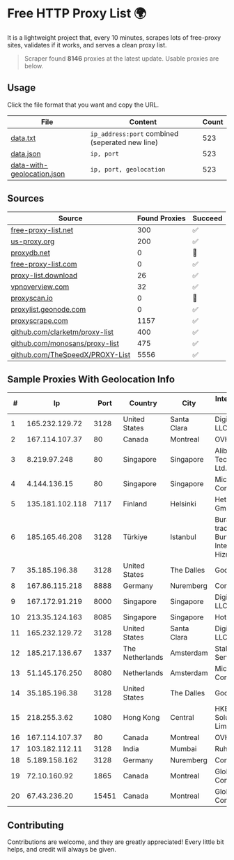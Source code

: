 
# Free HTTP Proxy List 🌍

It is a lightweight project that, every 10 minutes, scrapes lots of free-proxy sites, validates if it works, and serves a clean proxy list.


> Scraper found **8146** proxies at the latest update. Usable proxies are below.

## Usage

Click the file format that you want and copy the URL.


|File|Content|Count|
|----|-------|-----|
|[data.txt](https://raw.githubusercontent.com/themiralay/Proxy-List-World/master/data.txt)|`ip_address:port` combined (seperated new line)|523|
|[data.json](https://raw.githubusercontent.com/themiralay/Proxy-List-World/master/data.json)|`ip, port`|523|
|[data-with-geolocation.json](https://raw.githubusercontent.com/themiralay/Proxy-List-World/master/data-with-geolocation.json)|`ip, port, geolocation`|523|

## Sources

|Source|Found Proxies|Succeed|
|------|-------------|-------|
|[free-proxy-list.net](https://free-proxy-list.net)|300|✅|
|[us-proxy.org](https://www.us-proxy.org)|200|✅|
|[proxydb.net](http://proxydb.net)|0|🚫|
|[free-proxy-list.com](https://free-proxy-list.com/?page=&port=&type%5B%5D=http&type%5B%5D=https&up_time=0&search=Search)|0|✅|
|[proxy-list.download](https://www.proxy-list.download/HTTP)|26|✅|
|[vpnoverview.com](https://vpnoverview.com/privacy/anonymous-browsing/free-proxy-servers)|32|✅|
|[proxyscan.io](https://www.proxyscan.io)|0|🚫|
|[proxylist.geonode.com](https://proxylist.geonode.com/api/proxy-list?limit=300&page=1&sort_by=lastChecked&sort_type=desc&protocols=http,https)|0|✅|
|[proxyscrape.com](https://api.proxyscrape.com/v2/?request=displayproxies&protocol=http&timeout=10000&country=all&ssl=all&anonymity=all)|1157|✅|
|[github.com/clarketm/proxy-list](https://raw.githubusercontent.com/clarketm/proxy-list/master/proxy-list-raw.txt)|400|✅|
|[github.com/monosans/proxy-list](https://raw.githubusercontent.com/monosans/proxy-list/main/proxies/http.txt)|475|✅|
|[github.com/TheSpeedX/PROXY-List](https://raw.githubusercontent.com/TheSpeedX/PROXY-List/master/http.txt)|5556|✅|


## Sample Proxies With Geolocation Info

|#|Ip|Port|Country|City|Internet Service Provider|
|-|--|----|-------|----|-------------------------|
|1|165.232.129.72|3128|United States|Santa Clara|DigitalOcean, LLC|
|2|167.114.107.37|80|Canada|Montreal|OVH SAS|
|3|8.219.97.248|80|Singapore|Singapore|Alibaba (US) Technology Co., Ltd.|
|4|4.144.136.15|80|Singapore|Singapore|Microsoft Corporation|
|5|135.181.102.118|7117|Finland|Helsinki|Hetzner Online GmbH|
|6|185.165.46.208|3128|Türkiye|Istanbul|Burak Buylu trading as BurtiNET Internet Hizmetleri|
|7|35.185.196.38|3128|United States|The Dalles|Google LLC|
|8|167.86.115.218|8888|Germany|Nuremberg|Contabo GmbH|
|9|167.172.91.219|8000|Singapore|Singapore|DigitalOcean, LLC|
|10|213.35.124.163|8085|Singapore|Singapore|HotRoute|
|11|165.232.129.72|3128|United States|Santa Clara|DigitalOcean, LLC|
|12|185.217.136.67|1337|The Netherlands|Amsterdam|Stallion Network Services Limited|
|13|51.145.176.250|8080|Netherlands|Amsterdam|Microsoft Corporation|
|14|35.185.196.38|3128|United States|The Dalles|Google LLC|
|15|218.255.3.62|1080|Hong Kong|Central|HKBN Enterprise Solutions HK Limited|
|16|167.114.107.37|80|Canada|Montreal|OVH SAS|
|17|103.182.112.11|3128|India|Mumbai|Ruhi Infotech|
|18|5.189.158.162|3128|Germany|Nuremberg|Contabo GmbH|
|19|72.10.160.92|1865|Canada|Montreal|GloboTech Communications|
|20|67.43.236.20|15451|Canada|Montreal|GloboTech Communications|



## Contributing

Contributions are welcome, and they are greatly appreciated! Every
little bit helps, and credit will always be given.


